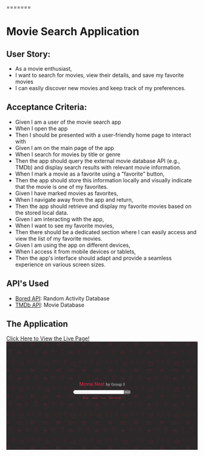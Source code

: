 
=======
# Movie Search Application
## User Story:
* As a movie enthusiast,
* I want to search for movies, view their details, and save my favorite movies
* I can easily discover new movies and keep track of my preferences.

## Acceptance Criteria:
* Given I am a user of the movie search app
* When I open the app
* Then I should be presented with a user-friendly home page to interact with
* Given I am on the main page of the app
* When I search for movies by title or genre
* Then the app should query the external movie database API (e.g., TMDb) and display search results with relevant movie information.
* When I mark a movie as a favorite using a "favorite" button,
* Then the app should store this information locally and visually indicate that the movie is one of my favorites.
* Given I have marked movies as favorites,
* When I navigate away from the app and return,
* Then the app should retrieve and display my favorite movies based on the stored local data.
* Given I am interacting with the app,
* When I want to see my favorite movies,
* Then there should be a dedicated section where I can easily access and view the list of my favorite movies.
* Given I am using the app on different devices,
* When I access it from mobile devices or tablets,
* Then the app's interface should adapt and provide a seamless experience on various screen sizes.

## API's Used
* [Bored API](https://www.boredapi.com/): Random Activity Database
* [TMDb API](https://developer.themoviedb.org/reference/intro/getting-started): Movie Database

## The Application
[Click Here to View the Live Page!](https://lundj227.github.io/movie-nest)
![alt text](./assets/images/homepage-ss.png)

